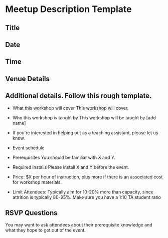 # Meetup Description Template

## Title

## Date

## Time

## Venue Details

## Additional details. Follow this rough template.
  * What this workshop will cover This workshop will cover.

  * Who this workshop is taught by This workshop will be taught by [add name]

  * If you're interested in helping out as a teaching assistant, please let us know.

  * Event schedule

  * Prerequisites You should be familiar with X and Y.

  * Required installs Please install X and Y before the event.

  * Price: $X per hour of instruction, plus more if there is an associated cost for workshop materials.

  * Limit Attendees: Typically aim for 10-20% more than capacity, since attrition is typically 80-95%. Make sure you have a 1:10 TA:student ratio

## RSVP Questions
You may want to ask attendees about their prerequisite knowledge and what they hope to get out of the event.
